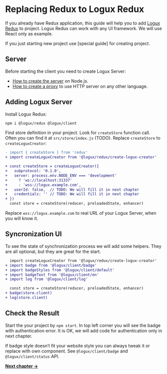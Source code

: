 # Replacing Redux to Logux Redux

If you already have Redux application, this guide will help you
to add [Logux Redux] to project. Logux Redux can work with any UI framework.
We will use React only as example.

If you just starting new project use [special guide] for creating project.

[different guide]: ./3-creating-redux.md
[Logux Redux]: https://github.com/logux/redux


## Server

Before starting the client you need to create Logux Server:

* [How to create the server] on Node.js.
* [How to create a proxy] to use HTTP server on any other language.

[How to create the server]: ./1-creating-server.md
[How to create a proxy]: ./2-creating-proxy.md


## Adding Logux Server

Install Logux Redux:

```sh
npm i @logux/redux @logux/client
```

</details>

Find store definition in your project. Look for `createStore` function call.
Often you can find it at `src/store/index.js` (TODO). Replace `createStore`
to `createLoguxCreator`:

```diff
- import { createStore } from 'redux'
+ import createLoguxCreator from '@logux/redux/create-logux-creator'
```

```diff
+ const createStore = createLoguxCreator({
+   subprotocol: '0.1.0',
+   server: process.env.NODE_ENV === 'development'
+     ? 'ws://localhost:31337'
+     : 'wss://logux.example.com',
+   userId: false,  // TODO: We will fill it in next chapter
+   credentials: '' // TODO: We will fill it in next chapter
+ })
  const store = createStore(reducer, preloadedState, enhancer)
```

Replace `wss://logux.example.com` to real URL of your Logux Server,
when you will know it.


## Syncronization UI

To see the state of synchronization process we will add some helpers.
They are all optional, but they are great for the start.

```diff
  import createLoguxCreator from '@logux/redux/create-logux-creator'
+ import badge from '@logux/client/badge'
+ import badgeStyles from '@logux/client/default'
+ import badgeText from '@logux/client/en'
+ import log from '@logux/client/log'
```

```diff
  const store = createStore(reducer, preloadedState, enhancer)
+ badge(store.client)
+ log(store.client)
```


## Check the Result

Start the your project by `npm start`. In top left corner you will see the badge
with authentication error. It is OK, we will add code for authentication
only in next chapter.

If badge style doesn’t fit your website style you can always tweak it
or replace with own component. See `@logux/client/badge`
and `@logux/client/status` API.

**[Next chapter →](./5-authentication.md)**
